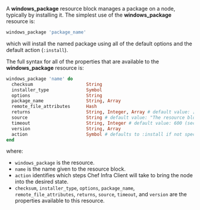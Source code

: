 A **windows_package** resource block manages a package on a node,
typically by installing it. The simplest use of the **windows_package**
resource is:

``` ruby
windows_package 'package_name'
```

which will install the named package using all of the default options
and the default action (`:install`).

The full syntax for all of the properties that are available to the
**windows_package** resource is:

``` ruby
windows_package 'name' do
  checksum                    String
  installer_type              Symbol
  options                     String
  package_name                String, Array
  remote_file_attributes      Hash
  returns                     String, Integer, Array # default value: [0]
  source                      String # default value: "The resource block's name"
  timeout                     String, Integer # default value: 600 (seconds)
  version                     String, Array
  action                      Symbol # defaults to :install if not specified
end
```

where:

-   `windows_package` is the resource.
-   `name` is the name given to the resource block.
-   `action` identifies which steps Chef Infra Client will take to bring
    the node into the desired state.
-   `checksum`, `installer_type`, `options`, `package_name`,
    `remote_file_attributes`, `returns`, `source`, `timeout`, and
    `version` are the properties available to this resource.